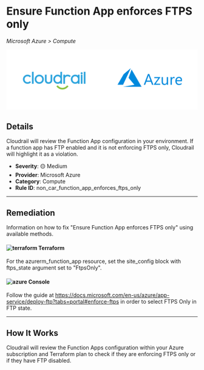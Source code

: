 # Ensure Function App enforces FTPS only

*Microsoft Azure > Compute*

![Cloudrail and Microsoft Azure logos](../images/cloudrail_azure.png)

## Details
Cloudrail will review the Function App configuration in your environment. If a function app has FTP enabled and it is not enforcing FTPS only, Cloudrail will highlight it as a violation.

- **Severity**: 🟡 Medium
- **Provider**: Microsoft Azure
- **Category**: Compute
- **Rule ID**: non_car_function_app_enforces_ftps_only

---

## Remediation
Information on how to fix "Ensure Function App enforces FTPS only" using available methods.


####  <img src="../_media/emojis/terraform.png" alt="terraform" width="20"/>  Terraform
For the azurerm_function_app resource, set the site_config block with ftps_state argument set to "FtpsOnly".










####  <img src="../_media/emojis/azure.png" alt="azure" width="20"/> Console
Follow the guide at <https://docs.microsoft.com/en-us/azure/app-service/deploy-ftp?tabs=portal#enforce-ftps> in order to select FTPS Only in FTP state.




---

## How It Works
Cloudrail will review the Function Apps configuration within your Azure subscription and Terraform plan to check if they are enforcing FTPS only or if they have FTP disabled.